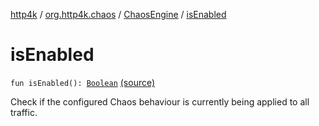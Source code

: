 [http4k](../../index.md) / [org.http4k.chaos](../index.md) / [ChaosEngine](index.md) / [isEnabled](./is-enabled.md)

# isEnabled

`fun isEnabled(): `[`Boolean`](https://kotlinlang.org/api/latest/jvm/stdlib/kotlin/-boolean/index.html) [(source)](https://github.com/http4k/http4k/blob/master/http4k-testing-chaos/src/main/kotlin/org/http4k/chaos/ChaosEngine.kt#L27)

Check if the configured Chaos behaviour is currently being applied to all traffic.

